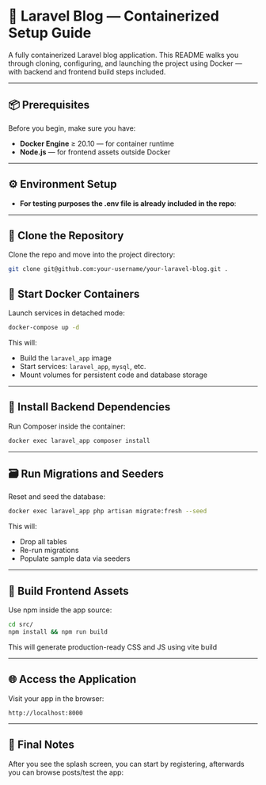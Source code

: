# 🚀 Laravel Blog — Containerized Setup Guide

A fully containerized Laravel blog application.
This README walks you through cloning, configuring, and launching the project using Docker — with backend and frontend build steps included.

---

## 📦 Prerequisites

Before you begin, make sure you have:

- **Docker Engine** ≥ 20.10 — for container runtime
- **Node.js** — for frontend assets outside Docker

---

## ⚙️ Environment Setup
- **For testing purposes the .env file is already included in the repo**:
---

## 📁 Clone the Repository

Clone the repo and move into the project directory:

```bash
git clone git@github.com:your-username/your-laravel-blog.git .
```

## 🐳 Start Docker Containers

Launch services in detached mode:

```bash
docker-compose up -d
```

This will:

- Build the `laravel_app` image
- Start services: `laravel_app`, `mysql`, etc.
- Mount volumes for persistent code and database storage

---

## 🧰 Install Backend Dependencies

Run Composer inside the container:

```bash
docker exec laravel_app composer install
```

---

## 🗃️ Run Migrations and Seeders

Reset and seed the database:

```bash
docker exec laravel_app php artisan migrate:fresh --seed
```

This will:

- Drop all tables
- Re-run migrations
- Populate sample data via seeders

---

## 🎨 Build Frontend Assets

Use npm inside the app source:

```bash
cd src/
npm install && npm run build
```

This will generate production-ready CSS and JS using vite build

---

## 🌐 Access the Application

Visit your app in the browser:

```
http://localhost:8000
```

---

## 🙌 Final Notes

After you see the splash screen, you can start by registering, afterwards you can browse posts/test the app:
